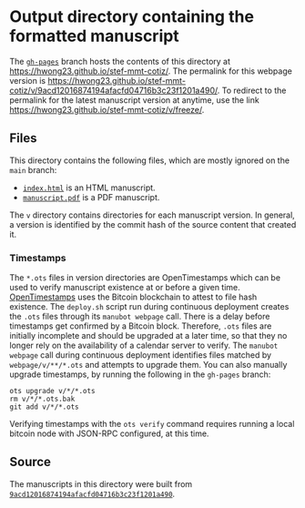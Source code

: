 # Output directory containing the formatted manuscript

The [`gh-pages`](https://github.com/hwong23/stef-mmt-cotiz/tree/gh-pages) branch hosts the contents of this directory at <https://hwong23.github.io/stef-mmt-cotiz/>.
The permalink for this webpage version is <https://hwong23.github.io/stef-mmt-cotiz/v/9acd12016874194afacfd04716b3c23f1201a490/>.
To redirect to the permalink for the latest manuscript version at anytime, use the link <https://hwong23.github.io/stef-mmt-cotiz/v/freeze/>.

## Files

This directory contains the following files, which are mostly ignored on the `main` branch:

+ [`index.html`](index.html) is an HTML manuscript.
+ [`manuscript.pdf`](manuscript.pdf) is a PDF manuscript.

The `v` directory contains directories for each manuscript version.
In general, a version is identified by the commit hash of the source content that created it.

### Timestamps

The `*.ots` files in version directories are OpenTimestamps which can be used to verify manuscript existence at or before a given time.
[OpenTimestamps](https://opentimestamps.org/) uses the Bitcoin blockchain to attest to file hash existence.
The `deploy.sh` script run during continuous deployment creates the `.ots` files through its `manubot webpage` call.
There is a delay before timestamps get confirmed by a Bitcoin block.
Therefore, `.ots` files are initially incomplete and should be upgraded at a later time, so that they no longer rely on the availability of a calendar server to verify.
The `manubot webpage` call during continuous deployment identifies files matched by `webpage/v/**/*.ots` and attempts to upgrade them.
You can also manually upgrade timestamps, by running the following in the `gh-pages` branch:

```shell
ots upgrade v/*/*.ots
rm v/*/*.ots.bak
git add v/*/*.ots
```

Verifying timestamps with the `ots verify` command requires running a local bitcoin node with JSON-RPC configured, at this time.

## Source

The manuscripts in this directory were built from
[`9acd12016874194afacfd04716b3c23f1201a490`](https://github.com/hwong23/stef-mmt-cotiz/commit/9acd12016874194afacfd04716b3c23f1201a490).

